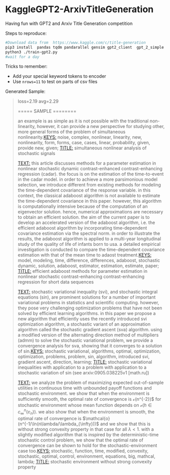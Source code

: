 # KaggleGPT2-ArxivTitleGeneration
Having fun with GPT2 and Arxiv Title Generation competition

Steps to reproduce:
```bash
#Download data from  https://www.kaggle.com/c/title-generation
pip3 install  pandas tqdm pandarallel gensim gpt2_client  gpt_2_simple tensorflow-gpu
python3 ./train-gpt2.py
#wait for a day
```

Tricks to remember:

 - Add your special keyword tokens to encoder
 - Use `nrows=11` to test on parts of csv files

Generated Sample:

> loss=2.19 avg=2.29
> 
> ===== SAMPLE ========
> 
> an example is as simple as it is not possible with the traditional non-linearity, however, it can provide a new perspective for studying other, more general forms of the problem of simultaneous nonlinearity.<KEYS:> noise, complex, nonlinear, linearity, new, nonlinearity, form, forms, case, cases, linear, probability, given, provide new, given; <TITLE:> simultaneous nonlinear analysis of stochastic signals <END>
> 
> <START> <TEXT:> this article discusses methods for a parameter estimation in nonlinear stochastic dynamic contrast-enhanced contrast-enhancing regression (cadar). the focus is on the estimation of the time-to-event in the cadar model. in order to achieve a more parsimonious model selection, we introduce different from existing methods for modeling the time-dependent covariance of the response variable. in this context, the classical adaboost algorithm is not available to estimate the time-dependent covariance in this paper. however, this algorithm is computationally intensive because of the computation of an eigenvector solution. hence, numerical approximations are necessary to obtain an efficient solution. the aim of the current paper is to develop an accelerated version of the adaboost algorithm, i.e. the efficient adaboost algorithm by incorporating time-dependent covariance estimation via the spectral norm. in order to illustrate the results, the adaboost algorithm is applied to a multi-year longitudinal study of the quality of life of infants born to usa. a detailed empirical investigation is conducted to compare the time-dependent covariance estimation with that of the mean time to adaost treatment.<KEYS:> model, modeling, time, difference, differences, adaboost, stochastic dynamic, solution, adaboost, estimator, estimation, estimate, paper; <TITLE:> efficient adaboost methods for parameter estimation in nonlinear   stochastic contrast-enhancing contrast-enhancing regression for short data   sequences <END>
> 
> <START> <TEXT:> stochastic variational inequality (svi), and stochastic integral equations (sin), are prominent solutions for a number of important variational problems in statistics and scientific computing. however, they pose very challenging optimization problems that have not been solved by efficient learning algorithms. in this paper we propose a new algorithm that efficiently uses the recently introduced svi optimization algorithm, a stochastic variant of an approximation algorithm called the stochastic gradient ascent (sva) algorithm. using a modified version of the alternating direction method of multipliers (admm) to solve the stochastic variational problem, we provide a convergence analysis for sva, showing that it converges to a solution of sin.<KEYS:> stochastic variational, algorithms, optimal, optimization, optimization, problems, problem, sin, algorithm, introduced svi, gradient ascent, direction, learning; <TITLE:> stochastic variational inequalities with application to a   problem with application to a stochastic variation of sin (see arxiv:0905.038225v1 [math.ru]) <END>
> 
> <START> <TEXT:> we analyze the problem of maximizing expected out-of-sample utilities in continuous time with unbounded payoff functions and stochastic environment. we show that when the environment is sufficiently smooth, the optimal rate of convergence is $\mathcal{o}($n^{-2})$ for stochastic environment whose mean function depends on $\mathcal{e} \big(h \in c_{\infty}^{n}(\mathbb{e}_{n})$). we also show that when the environment is smooth, the optimal rate of convergence is $\mathcal{o}(n^{-1/\ln(n\lambda/\lambda_{\infty}))$ and we show that this is without strong convexity property in that case for all $\lambda<1$. with a slightly modified algorithm that is inspired by the deterministic-time stochastic control problem, we show that the optimal rate of convergence can be shown to hold for the stochastic-environment case too.<KEYS:> stochastic, function, time, modified, convexity, stochastic, optimal, control, environment, equations, big, mathcal, lambda; <TITLE:> stochastic environment without strong convexity property <END>

